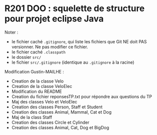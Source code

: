 # R201 DOO : squelette de structure pour projet eclipse Java

Noter :
- le fichier caché <code>.gitignore</code>, qui liste les fichiers que Git NE doit PAS versionner. 
Ne pas modifier ce fichier.
- le fichier caché <code>.classpath</code>
- le dossier <code>src/</code>
- le fichier <code>src/.gitignore</code> (identique au <code>.gitignore</code> à la racine)


Modification Gustin-MAILHE :
 - Creation de la classe Velo
 - Creation de la classe VeloElec
 - Modification du README
 - Creation du fichier reponsesTP.txt pour répondre aux questions du TP
 - Maj des classes Velo et VeloElec
 - Creation des classes Person, Staff et Student
 - Creation des classes Animal, Mammal, Cat et Dog
 - Maj de la class Staff
 - Creation des classes Circle et Cylinder
 - Creation des classes Animal, Cat, Dog et BigDog